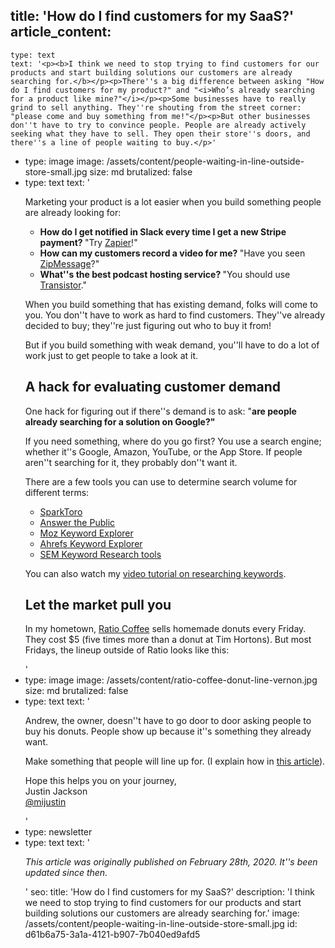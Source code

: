 title: 'How do I find customers for my SaaS?'
article_content:
  -
    type: text
    text: '<p><b>I think we need to stop trying to find customers for our products and start building solutions our customers are already searching for.</b></p><p>There''s a big difference between asking "How do I find customers for my product?" and "<i>Who’s already searching for a product like mine?"</i></p><p>Some businesses have to really grind to sell anything. They''re shouting from the street corner: "please come and buy something from me!"</p><p>But other businesses don''t have to try to convince people. People are already actively seeking what they have to sell. They open their store''s doors, and there''s a line of people waiting to buy.</p>'
  -
    type: image
    image: /assets/content/people-waiting-in-line-outside-store-small.jpg
    size: md
    brutalized: false
  -
    type: text
    text: '<p>Marketing your product is a lot easier when you build something people are already looking for:</p><ul><li><b>How do I get notified in Slack every time I get a new Stripe payment? </b>"Try <a href="https://zapier.com/">Zapier</a>!"</li><li><b>How can my customers record a video for me? </b>"Have you seen <a href="https://zipmessage.com/">ZipMessage</a>?"</li><li><b>What''s the best podcast hosting service? </b>"You should use <a href="https://transistor.fm/?via=justin">Transistor</a>."</li></ul><p>When you build something that has existing demand, folks will come to you. You don''t have to work as hard to find customers. They''ve already decided to buy; they''re just figuring out who to buy it from!</p><p>But if you build something with weak demand, you''ll have to do a lot of work just to get people to take a look at it.</p><h2>A hack for evaluating customer demand</h2><p>One hack for figuring out if there''s demand is to ask: "<b>are people already searching for a solution on Google?"</b></p><p>If you need something, where do you go first? You use a search engine; whether it''s Google, Amazon, YouTube, or the App Store. If people aren''t searching for it, they probably don''t want it.</p><p>There are a few tools you can use to determine search volume for different terms:</p><ul><li><a href="https://sparktoro.com/">SparkToro</a></li><li><a href="https://answerthepublic.com/">Answer the Public</a></li><li><a href="https://moz.com/explorer">Moz Keyword Explorer</a></li><li><a href="https://ahrefs.com/keywords-explorer">Ahrefs Keyword Explorer</a></li><li><a href="https://www.semrush.com/features/keyword-research-toolkit/">SEM Keyword Research tools</a></li></ul><p>You can also watch my <a href="https://youtu.be/EUzdxeHZ3i0">video tutorial on researching keywords</a>.</p><h2>Let the market pull you&nbsp;</h2><p>In my hometown,&nbsp;<a href="https://www.ratiocoffee.ca/">Ratio Coffee</a>&nbsp;sells homemade donuts every Friday. They cost $5 (five times more than a donut at Tim Hortons). But most Fridays, the lineup outside of Ratio looks like this:</p>'
  -
    type: image
    image: /assets/content/ratio-coffee-donut-line-vernon.jpg
    size: md
    brutalized: false
  -
    type: text
    text: '<p>Andrew, the owner, doesn''t have to go door to door asking people to buy his donuts. People show up because it''s something they already want.</p><p>Make something that people will line up for. (I explain how in <a href="https://justinjackson.ca/build">this article</a>).</p><p>Hope this helps you on your journey,<br>Justin Jackson<br><a href="https://twitter.com/mijustin">@mijustin</a></p>'
  -
    type: newsletter
  -
    type: text
    text: '<p><i>This article was originally published on February 28th, 2020. It''s been updated since then.</i></p>'
seo:
  title: 'How do I find customers for my SaaS?'
  description: 'I think we need to stop trying to find customers for our products and start building solutions our customers are already searching for.'
  image: /assets/content/people-waiting-in-line-outside-store-small.jpg
id: d61b6a75-3a1a-4121-b907-7b040ed9afd5
